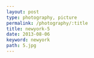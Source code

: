 ```yaml
---
layout: post
type: photography, picture
permalink: /photography/:title
title: newyork-5
date: 2013-08-06
keyword: newyork
path: 5.jpg
---
```




